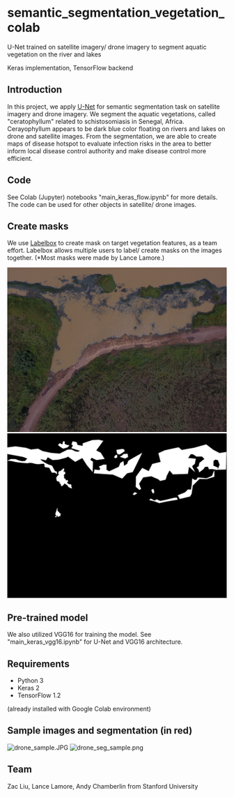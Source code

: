 # semantic_segmentation_vegetation_colab
U-Net trained on satellite imagery/ drone imagery to segment aquatic vegetation on the river and lakes

Keras implementation, TensorFlow backend

## Introduction
In this project, we apply [U-Net](https://lmb.informatik.uni-freiburg.de/people/ronneber/u-net/) for semantic segmentation task on satellite imagery and drone imagery. We segment the aquatic vegetations, called "ceratophyllum" related to schistosomiasis in Senegal, Africa. Cerayophyllum appears to be dark blue color floating on rivers and lakes on drone and satellite images. From the segmentation, we are able to create maps of disease hotspot to evaluate infection risks in the area to better inform local disease control authority and make disease control more efficient.

## Code
See Colab (Jupyter) notebooks "main_keras_flow.ipynb" for more details. The code can be used for other objects in satellite/ drone images.

## Create masks
We use [Labelbox](https://www.labelbox.com/) to create mask on target vegetation features, as a team effort. Labelbox allows multiple users to label/ create masks on the images together. (*Most masks were made by Lance Lamore.)

![sample_1.jpeg](sample_1.jpeg)
![sample_1_mask.png](sample_1_mask.png)

## Pre-trained model
We also utilized VGG16 for training the model. See "main_keras_vgg16.ipynb" for U-Net and VGG16 architecture.

## Requirements
- Python 3
- Keras 2
- TensorFlow 1.2

(already installed with Google Colab environment)

## Sample images and segmentation (in red)

![drone_sample.JPG](drone_sample.JPG)
![drone_seg_sample.png](drone_seg_sample.png)

## Team
Zac Liu, Lance Lamore, Andy Chamberlin from Stanford University
